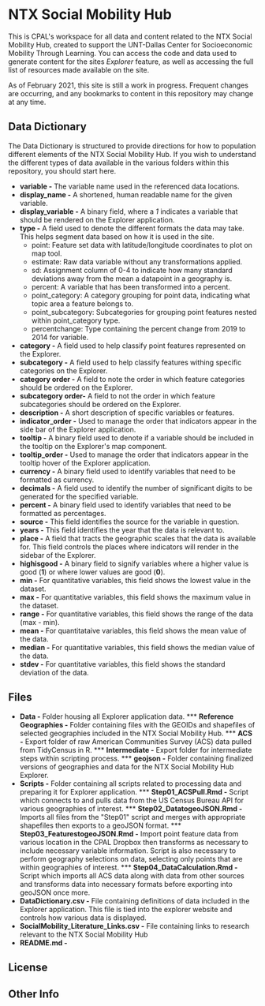 # NTX Social Mobility Hub
This is CPAL's workspace for all data and content related to the NTX Social Mobility Hub, created to support the UNT-Dallas Center for Socioeconomic Mobility Through Learning. You can access the code and data used to generate content for the sites *Explorer* feature, as well as accessing the full list of resources made available on the site. 

As of February 2021, this site is still a work in progress. Frequent changes are occurring, and any bookmarks to content in this repository may change at any time.

## Data Dictionary
The Data Dictionary is structured to provide directions for how to population different elements of the NTX Social Mobility Hub. If you wish to understand the different types of data available in the various folders within this repository, you should start here. 

* **variable -** The variable name used in the referenced data locations.
* **display_name -** A shortened, human readable name for the given variable.
* **display_variable -** A binary field, where a *1* indicates a variable that should be rendered on the Explorer application.
* **type -** A field used to denote the different formats the data may take. This helps segment data based on how it is used in the site.
  * point: Feature set data with latitude/longitude coordinates to plot on map tool.
  * estimate: Raw data variable without any transformations applied. 
  * sd: Assignment column of 0-4 to indicate how many standard deviations away from the mean a datapoint in a geography is.
  * percent: A variable that has been transformed into a percent.
  * point_category: A category grouping for point data, indicating what topic area a feature belongs to.
  * point_subcategory: Subcategories for grouping point features nested within point_category type.
  * percentchange: Type containing the percent change from 2019 to 2014 for variable.
* **category -** A field used to help classify point features represented on the Explorer.
* **subcategory -** A field used to help classify features withing specific categories on the Explorer.
* **category order -** A field to note the order in which feature categories should be ordered on the Explorer.
* **subcategory order-** A field to not the order in which feature subcategories should be ordered on the Explorer.
* **description -** A short description of specific variables or features.
* **indicator_order -** Used to manage the order that indicators appear in the side bar of the Explorer application.
* **tooltip -** A binary field used to denote if a variable should be included in the tooltip on the Explorer's map component.
* **tooltip_order -** Used to manage the order that indicators appear in the tooltip hover of the Explorer application.
* **currency -** A binary field used to identify variables that need to be formatted as currency.
* **decimals -** A field used to identify the number of significant digits to be generated for the specified variable.
* **percent -** A binary field used to identify variables that need to be formatted as percentages.
* **source -** This field identifies the source for the variable in question.
* **years -** This field identifies the year that the data is relevant to.
* **place -** A field that tracts the geographic scales that the data is available for. This field controls the places where indicators will render in the sidebar of the Explorer. 
* **highisgood -** A binary field to signify variables where a higher value is good (**1**) or where lower values are good (**0**). 
* **min -** For quantitative variables, this field shows the lowest value in the dataset.
* **max -** For quantitative variables, this field shows the maximum value in the dataset.
* **range -** For quantitative variables, this field shows the range of the data (max - min). 
* **mean -** For quantitataive variables, this field shows the mean value of the data. 
* **median -** For quantitative variables, this field shows the median value of the data.
* **stdev -** For quantitative variables, this field shows the standard deviation of the data.

## Files
* **Data -** Folder housing all Explorer application data. 
*** **Reference Geographies -** Folder containing files with the GEOIDs and shapefiles of selected geographies included in the NTX Social Mobility Hub. 
*** **ACS -** Export folder of raw American Communities Survey (ACS) data pulled from TidyCensus in R. 
*** **Intermediate -** Export folder for intermediate steps within scripting process.
*** **geojson -** Folder containing finalized versions of geographies and data for the NTX Social Mobility Hub Explorer.
* **Scripts -** Folder containing all scripts related to processing data and preparing it for Explorer application.
*** **Step01_ACSPull.Rmd -** Script which connects to and pulls data from the US Census Bureau API for various geographies of interest. 
*** **Step02_DatatogeoJSON.Rmd -** Imports all files from the "Step01" script and merges with appropriate shapefiles then exports to a geoJSON format.
*** **Step03_FeaturestogeoJSON.Rmd -** Import point feature data from various location in the CPAL Dropbox then transforms as necessary to include necessary variable information. Script is also necessary to perform geography selections on data, selecting only points that are within geographies of interest.
*** **Step04_DataCalculation.Rmd -** Script which imports all ACS data along with data from other sources and transforms data into necessary formats before exporting into geoJSON once more.
* **DataDictionary.csv -** File containing definitions of data included in the Explorer application. This file is tied into the explorer website and controls how various data is displayed.
* **SocialMobility_Literature_Links.csv -** File containing links to research relevant to the NTX Social Mobility Hub
* **README.md -**

## License
## Other Info
